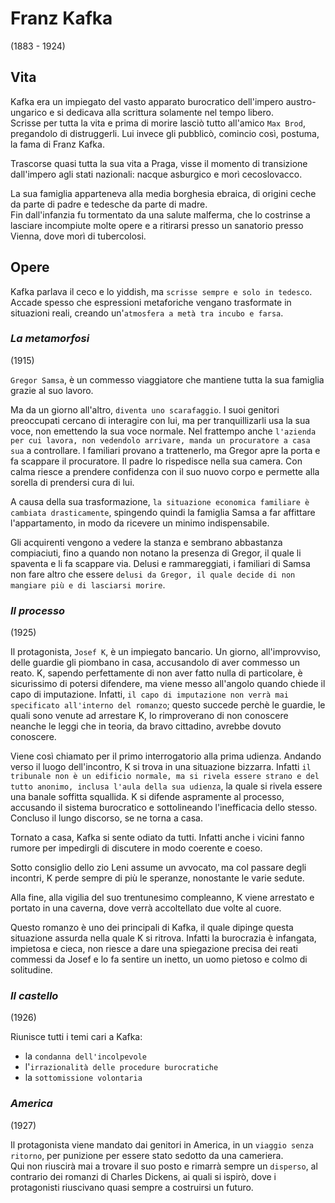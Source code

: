# Franz Kafka
(1883 - 1924)

## Vita

Kafka era un impiegato del vasto apparato burocratico dell'impero austro-ungarico e si dedicava alla scrittura solamente nel tempo libero.\
Scrisse per tutta la vita e prima di morire lasciò tutto all'amico `Max Brod`, pregandolo di distruggerli. Lui invece gli pubblicò, comincio così, postuma, la fama di Franz Kafka.

Trascorse quasi tutta la sua vita a Praga, visse il momento di transizione dall'impero agli stati nazionali: nacque asburgico e morì cecoslovacco.

La sua famiglia apparteneva alla media borghesia ebraica, di origini ceche da parte di padre e tedesche da parte di madre.\
Fin dall'infanzia fu tormentato da una salute malferma, che lo costrinse a lasciare incompiute molte opere e a ritirarsi presso un sanatorio presso Vienna, dove morì di tubercolosi.

## Opere

Kafka parlava il ceco e lo yiddish, ma `scrisse sempre e solo in tedesco`.\
Accade spesso che espressioni metaforiche vengano trasformate in situazioni reali, creando un'`atmosfera a metà tra incubo e farsa`.

### *La metamorfosi*
(1915)

`Gregor Samsa`, è un commesso viaggiatore che mantiene tutta la sua famiglia grazie al suo lavoro.

Ma da un giorno all'altro, `diventa uno scarafaggio`.
I suoi genitori preoccupati cercano di interagire con lui, ma per tranquillizarli usa la sua voce, non emettendo la sua voce normale. Nel frattempo anche `l'azienda per cui lavora, non vedendolo arrivare, manda un procuratore a casa sua` a controllare. I familiari provano a trattenerlo, ma Gregor apre la porta e fa scappare il procuratore. Il padre lo rispedisce nella sua camera. Con calma riesce a prendere confidenza con il suo nuovo corpo e permette alla sorella di prendersi cura di lui.

A causa della sua trasformazione, `la situazione economica familiare è cambiata drasticamente`, spingendo quindi la famiglia Samsa a far affittare l'appartamento, in modo da ricevere un minimo indispensabile. 

Gli acquirenti vengono a vedere la stanza e sembrano abbastanza compiaciuti, fino a quando non notano la presenza di Gregor, il quale li spaventa e li fa scappare via. Delusi e rammareggiati, i familiari di Samsa non fare altro che essere `delusi da Gregor, il quale decide di non mangiare più e di lasciarsi morire`.

### *Il processo*
(1925)

Il protagonista, `Josef K`, è un impiegato bancario. Un giorno, all'improvviso, delle guardie gli piombano in casa, accusandolo di aver commesso un reato. K, sapendo perfettamente di non aver fatto nulla di particolare, è sicurissimo di potersi difendere, ma viene messo all'angolo quando chiede il capo di imputazione. Infatti, `il capo di imputazione non verrà mai specificato all'interno del romanzo`; questo succede perchè le guardie, le quali sono venute ad arrestare K, lo rimproverano di non conoscere neanche le leggi che in teoria, da bravo cittadino, avrebbe dovuto conoscere. 

Viene così chiamato per il primo interrogatorio alla prima udienza. Andando verso il luogo dell'incontro, K si trova in una situazione bizzarra. Infatti `il tribunale non è un edificio normale, ma si rivela essere strano e del tutto anonimo, inclusa l'aula della sua udienza`, la quale si rivela essere una banale soffitta squallida. K si difende aspramente al processo, accusando il sistema burocratico e sottolineando l'inefficacia dello stesso. Concluso il lungo discorso, se ne torna a casa.

Tornato a casa, Kafka si sente odiato da tutti. Infatti anche i vicini fanno rumore per impedirgli di discutere in modo coerente e coeso.

Sotto consiglio dello zio Leni assume un avvocato, ma col passare degli incontri, K perde sempre di più le speranze, nonostante le varie sedute.

Alla fine, alla vigilia del suo trentunesimo compleanno, K viene arrestato e portato in una caverna, dove verrà accoltellato due volte al cuore.

Questo romanzo è uno dei principali di Kafka, il quale dipinge questa situazione assurda nella quale K si ritrova. Infatti la burocrazia è infangata, impietosa e cieca, non riesce a dare una spiegazione precisa dei reati commessi da Josef e lo fa sentire un inetto, un uomo pietoso e colmo di solitudine.

### *Il castello*
(1926)

Riunisce tutti i temi cari a Kafka:
- la `condanna dell'incolpevole`
- l'`irrazionalità delle procedure burocratiche`
- la `sottomissione volontaria`

### *America*
(1927)

Il protagonista viene mandato dai genitori in America, in un `viaggio senza ritorno`, per punizione per essere stato sedotto da una cameriera.\
Qui non riuscirà mai a trovare il suo posto e rimarrà sempre un `disperso`, al contrario dei romanzi di Charles Dickens, ai quali si ispirò, dove i protagonisti riuscivano quasi sempre a costruirsi un futuro.
